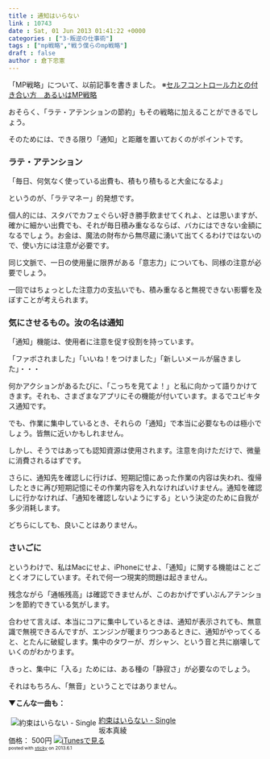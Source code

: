 ```yaml
---
title : 通知はいらない
link : 10743
date : Sat, 01 Jun 2013 01:41:22 +0000
categories : ["3-叛逆の仕事術"]
tags : ["mp戦略","戦う僕らのmp戦略"]
draft : false
author : 倉下忠憲
---
```



「MP戦略」について、以前記事を書きました。
※<a href="https://rashita.net/blog/?p=9730" target="_blank">セルフコントロール力との付き合い方　あるいはMP戦略</a>

おそらく、「ラテ・アテンションの節約」もその戦略に加えることができるでしょう。

そのためには、できる限り「通知」と距離を置いておくのがポイントです。

<H3>ラテ・アテンション</H3>「毎日、何気なく使っている出費も、積もり積もると大金になるよ」

というのが、「ラテマネー」的発想です。

個人的には、スタバでカフェぐらい好き勝手飲ませてくれよ、とは思いますが、確かに細かい出費でも、それが毎日積み重なるならば、バカにはできない金額になるでしょう。お金は、魔法の財布から無尽蔵に湧いて出てくるわけではないので、使い方には注意が必要です。

同じ文脈で、一日の使用量に限界がある「意志力」についても、同様の注意が必要でしょう。

一回ではちょっとした注意力の支払いでも、積み重なると無視できない影響を及ぼすことが考えられます。

<H3>気にさせるもの。汝の名は通知</H3>「通知」機能は、使用者に注意を促す役割を持っています。

「ファボされました」「いいね！をつけました」「新しいメールが届きました」・・・

何かアクションがあるたびに、「こっちを見てよ！」と私に向かって語りかけてきます。それも、さまざまなアプリにその機能が付いています。まるでユビキタス通知です。

でも、作業に集中しているとき、それらの「通知」で本当に必要なものは極小でしょう。皆無に近いかもしれません。

しかし、そうではあっても認知資源は使用されます。注意を向けただけで、微量に消費されるはずです。

さらに、通知先を確認しに行けば、短期記憶にあった作業の内容は失われ、復帰したときに再び短期記憶にその作業内容を入れなければいけません。通知を確認しに行かなければ、「通知を確認しないようにする」という決定のために自我が多少消耗します。

どちらにしても、良いことはありません。

<H3>さいごに</H3>というわけで、私はMacにせよ、iPhoneにせよ、「通知」に関する機能はことごとくオフにしています。それで何一つ現実的問題は起きません。

残念ながら「通帳残高」は確認できませんが、このおかげでずいぶんアテンションを節約できている気がします。

合わせて言えば、本当にコアに集中しているときは、通知が表示されても、無意識で無視できるんですが、エンジンが暖まりつつあるときに、通知がやってくると、とたんに破綻します。集中のタワーが、ガシャン、という音と共に崩壊していくのがわかります。

きっと、集中に「入る」ためには、ある種の「静寂さ」が必要なのでしょう。

それはもちろん、「無音」ということではありません。

<strong>▼こんな一曲も：</strong>

<div class="sticky-itslink"><a href="http://click.linksynergy.com/fs-bin/stat?id=Q0goZPzeHEw&offerid=94348&type=3&subid=0&tmpid=2192&RD_PARM1=https%253A%252F%252Fitunes.apple.com%252Fjp%252Falbum%252Fyue-shuhairanai-single%252Fid491294770%253Fuo%253D4%2526partnerId%253D30" rel="nofollow" target="_blank"><img src="http://a2.mzstatic.com/us/r20/Music/a8/02/cb/mzi.yacqjtmn.60x60-50.jpg" style="border-style:none;float:left;margin:5px;" alt="約束はいらない - Single" title="約束はいらない - Single" /></a><div class="sticky-itslinktext"><a href="http://click.linksynergy.com/fs-bin/stat?id=Q0goZPzeHEw&offerid=94348&type=3&subid=0&tmpid=2192&RD_PARM1=https%253A%252F%252Fitunes.apple.com%252Fjp%252Falbum%252Fyue-shuhairanai-single%252Fid491294770%253Fuo%253D4%2526partnerId%253D30" rel="nofollow" target="_blank">約束はいらない - Single</a><br />坂本真綾<br />価格： 500円 <a href="http://click.linksynergy.com/fs-bin/stat?id=Q0goZPzeHEw&offerid=94348&type=3&subid=0&tmpid=2192&RD_PARM1=https%253A%252F%252Fitunes.apple.com%252Fjp%252Falbum%252Fyue-shuhairanai-single%252Fid491294770%253Fuo%253D4%2526partnerId%253D30" rel="nofollow" target="_blank"><img src="http://ax.phobos.apple.com.edgesuite.net/ja_jp/images/web/linkmaker/badge_itunes-sm.gif" alt ="iTunesで見る" style="border-style:none;" /></a><br /><span style="font-size:xx-small;">posted with <a href="http://sticky.linclip.com/linkmaker/" target="_blank">sticky</a> on 2013.6.1</span><br style="clear:left;" /></div></div> 
